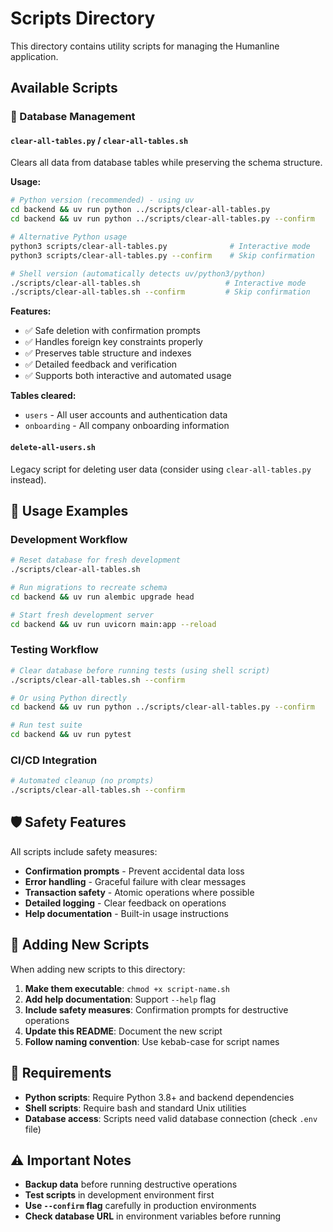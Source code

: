 # Scripts Directory

This directory contains utility scripts for managing the Humanline application.

## Available Scripts

### 🧹 Database Management

#### `clear-all-tables.py` / `clear-all-tables.sh`
Clears all data from database tables while preserving the schema structure.

**Usage:**
```bash
# Python version (recommended) - using uv
cd backend && uv run python ../scripts/clear-all-tables.py              # Interactive mode
cd backend && uv run python ../scripts/clear-all-tables.py --confirm    # Skip confirmation

# Alternative Python usage
python3 scripts/clear-all-tables.py              # Interactive mode
python3 scripts/clear-all-tables.py --confirm    # Skip confirmation

# Shell version (automatically detects uv/python3/python)
./scripts/clear-all-tables.sh                   # Interactive mode  
./scripts/clear-all-tables.sh --confirm         # Skip confirmation
```

**Features:**
- ✅ Safe deletion with confirmation prompts
- ✅ Handles foreign key constraints properly
- ✅ Preserves table structure and indexes
- ✅ Detailed feedback and verification
- ✅ Supports both interactive and automated usage

**Tables cleared:**
- `users` - All user accounts and authentication data
- `onboarding` - All company onboarding information

#### `delete-all-users.sh`
Legacy script for deleting user data (consider using `clear-all-tables.py` instead).

## 🚀 Usage Examples

### Development Workflow
```bash
# Reset database for fresh development
./scripts/clear-all-tables.sh

# Run migrations to recreate schema
cd backend && uv run alembic upgrade head

# Start fresh development server
cd backend && uv run uvicorn main:app --reload
```

### Testing Workflow
```bash
# Clear database before running tests (using shell script)
./scripts/clear-all-tables.sh --confirm

# Or using Python directly
cd backend && uv run python ../scripts/clear-all-tables.py --confirm

# Run test suite
cd backend && uv run pytest
```

### CI/CD Integration
```bash
# Automated cleanup (no prompts)
./scripts/clear-all-tables.sh --confirm
```

## 🛡️ Safety Features

All scripts include safety measures:

- **Confirmation prompts** - Prevent accidental data loss
- **Error handling** - Graceful failure with clear messages  
- **Transaction safety** - Atomic operations where possible
- **Detailed logging** - Clear feedback on operations
- **Help documentation** - Built-in usage instructions

## 📝 Adding New Scripts

When adding new scripts to this directory:

1. **Make them executable**: `chmod +x script-name.sh`
2. **Add help documentation**: Support `--help` flag
3. **Include safety measures**: Confirmation prompts for destructive operations
4. **Update this README**: Document the new script
5. **Follow naming convention**: Use kebab-case for script names

## 🔧 Requirements

- **Python scripts**: Require Python 3.8+ and backend dependencies
- **Shell scripts**: Require bash and standard Unix utilities
- **Database access**: Scripts need valid database connection (check `.env` file)

## ⚠️ Important Notes

- **Backup data** before running destructive operations
- **Test scripts** in development environment first
- **Use `--confirm` flag** carefully in production environments
- **Check database URL** in environment variables before running
